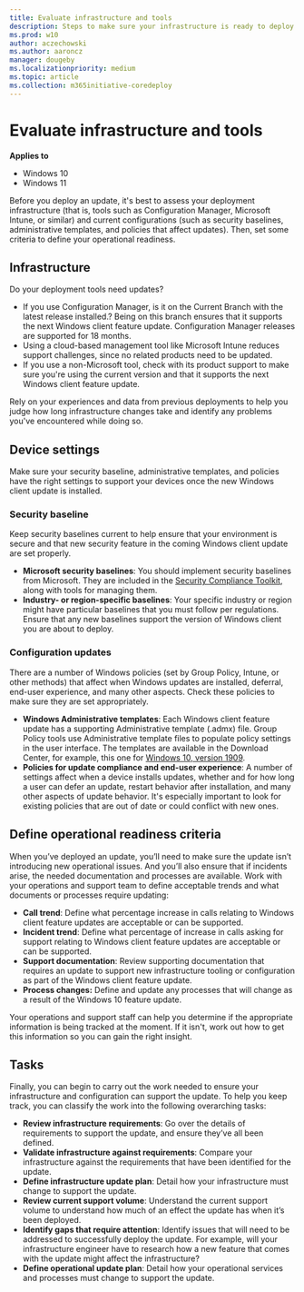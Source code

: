 ```yaml
---
title: Evaluate infrastructure and tools
description: Steps to make sure your infrastructure is ready to deploy updates
ms.prod: w10
author: aczechowski
ms.author: aaroncz
manager: dougeby
ms.localizationpriority: medium
ms.topic: article
ms.collection: m365initiative-coredeploy
---
```


# Evaluate infrastructure and tools

**Applies to**

-   Windows 10
-   Windows 11

Before you deploy an update, it's best to assess your deployment infrastructure (that is, tools such as Configuration Manager, Microsoft Intune, or similar) and current configurations (such as security baselines, administrative templates, and policies that affect updates). Then, set some criteria to define your operational readiness.

## Infrastructure

Do your deployment tools need updates?

- If you use Configuration Manager, is it on the Current Branch with the latest release installed.? Being on this branch ensures that it supports the next Windows client feature update. Configuration Manager releases are supported for 18 months.
- Using a cloud-based management tool like Microsoft Intune reduces support challenges, since no related products need to be updated.
- If you use a non-Microsoft tool, check with its product support to make sure you're using the current version and that it supports the next Windows client feature update.

Rely on your experiences and data from previous deployments to help you judge how long infrastructure changes take and identify any problems you've encountered while doing so.

## Device settings

Make sure your security baseline, administrative templates, and policies have the right settings to support your devices once the new Windows client update is installed.

### Security baseline

Keep security baselines current to help ensure that your environment is secure and that new security feature in the coming Windows client update are set properly.

- **Microsoft security baselines**: You should implement security baselines from Microsoft. They are included in the [Security Compliance Toolkit](https://www.microsoft.com/download/details.aspx?id=55319), along with tools for managing them. 
- **Industry- or region-specific baselines**: Your specific industry or region might have particular baselines that you must follow per regulations. Ensure that any new baselines support the version of Windows client you are about to deploy.

### Configuration updates

There are a number of Windows policies (set by Group Policy, Intune, or other methods) that affect when Windows updates are installed, deferral, end-user experience, and many other aspects. Check these policies to make sure they are set appropriately.

- **Windows Administrative templates**: Each Windows client feature update has a supporting Administrative template (.admx) file. Group Policy tools use Administrative template files to populate policy settings in the user interface. The templates are available in the Download Center, for example, this one for [Windows 10, version 1909](https://www.microsoft.com/download/100591).
- **Policies for update compliance and end-user experience**: A number of settings affect when a device installs updates, whether and for how long a user can defer an update, restart behavior after installation, and many other aspects of update behavior. It's especially important to look for existing policies that are out of date or could conflict with new ones. 


## Define operational readiness criteria

When you’ve deployed an update, you’ll need to make sure the update isn’t introducing new operational issues. And you’ll also ensure that if incidents arise, the needed documentation and processes are available. Work with your operations and support team to define acceptable trends and what documents or processes require updating:

- **Call trend**: Define what percentage increase in calls relating to Windows client feature updates are acceptable or can be supported.
- **Incident trend**: Define what percentage of increase in calls asking for support relating to Windows client feature updates are acceptable or can be supported.
- **Support documentation**: Review supporting documentation that requires an update to support new infrastructure tooling or configuration as part of the Windows client feature update.
- **Process changes:** Define and update any processes that will change as a result of the Windows 10 feature update.

Your operations and support staff can help you determine if the appropriate information is being tracked at the moment. If it isn't, work out how to get this information so you can gain the right insight. 

## Tasks

Finally, you can begin to carry out the work needed to ensure your infrastructure and configuration can support the update. To help you keep track, you can classify the work into the following overarching tasks:

- **Review infrastructure requirements**: Go over the details of requirements to support the update, and ensure they’ve all been defined.
- **Validate infrastructure against requirements**: Compare your infrastructure against the requirements that have been identified for the update.
- **Define infrastructure update plan**: Detail how your infrastructure must change to support the update.
- **Review current support volume**: Understand the current support volume to understand how much of an effect the update has when it’s been deployed.
- **Identify gaps that require attention**: Identify issues that will need to be addressed to successfully deploy the update. For example, will your infrastructure engineer have to research how a new feature that comes with the update might affect the infrastructure?
- **Define operational update plan**: Detail how your operational services and processes must change to support the update.
